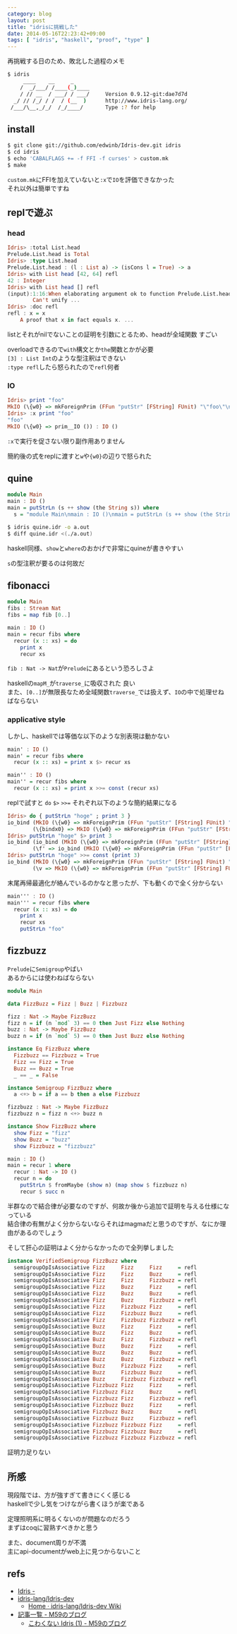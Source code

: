 ```yaml
---
category: blog
layout: post
title: "idrisに挑戦した"
date: 2014-05-16T22:23:42+09:00
tags: [ "idris", "haskell", "proof", "type" ]
---
```


再挑戦する日のため、敗北した過程のメモ

``` sh
$ idris
     ____    __     _
    /  _/___/ /____(_)____
    / // __  / ___/ / ___/     Version 0.9.12-git:dae7d7d
  _/ // /_/ / /  / (__  )      http://www.idris-lang.org/
 /___/\__,_/_/  /_/____/       Type :? for help
```

<!-- more -->

## install
``` sh
$ git clone git://github.com/edwinb/Idris-dev.git idris
$ cd idris
$ echo 'CABALFLAGS += -f FFI -f curses' > custom.mk
$ make
```

`custom.mk`にFFIを加えていないと`:x`で`IO`を評価できなかった  
それ以外は簡単ですね


## replで遊ぶ

### head

``` haskell
Idris> :total List.head
Prelude.List.head is Total
Idris> :type List.head
Prelude.List.head : (l : List a) -> (isCons l = True) -> a
Idris> with List head [42, 64] refl
42 : Integer
Idris> with List head [] refl
(input):1:16:When elaborating argument ok to function Prelude.List.head:
        Can't unify ...
Idris> :doc refl
refl : x = x
    A proof that x in fact equals x. ...
```

listとそれがnilでないことの証明を引数にとるため、headが全域関数 すごい

overloadできるので`with`構文とか`the`関数とかが必要  
`[3] : List Int`のような型注釈はできない  
`:type refl`したら怒られたので`refl`何者

### IO

``` haskell
Idris> print "foo"
MkIO (\{w0} => mkForeignPrim (FFun "putStr" [FString] FUnit) "\"foo\"\n" w) : IO ()
Idris> :x print "foo"
"foo"
MkIO (\{w0} => prim__IO ()) : IO ()
```

`:x`で実行を促さない限り副作用ありません

簡約後の式をreplに渡すと`w`や`{w0}`の辺りで怒られた

## quine
``` haskell
module Main
main : IO ()
main = putStrLn (s ++ show (the String s)) where
  s = "module Main\nmain : IO ()\nmain = putStrLn (s ++ show (the String s)) where\n  s = "
```

``` sh
$ idris quine.idr -o a.out
$ diff quine.idr <(./a.out)
```

haskell同様、`show`と`where`のおかげで非常にquineが書きやすい

`s`の型注釈が要るのは何故だ


## fibonacci

``` haskell
module Main
fibs : Stream Nat
fibs = map fib [0..]

main : IO ()
main = recur fibs where
  recur (x :: xs) = do
    print x
    recur xs
```

`fib : Nat -> Nat`が`Prelude`にあるという恐ろしさよ

haskellの`mapM_`が`traverse_`に吸収された 良い  
また、`[0..]`が無限長なため全域関数`traverse_`では扱えず、`IO`の中で処理せねばならない


### applicative style

しかし、haskellでは等価な以下のような別表現は動かない

``` haskell
main' : IO ()
main' = recur fibs where
  recur (x :: xs) = print x $> recur xs

main'' : IO ()
main'' = recur fibs where
  recur (x :: xs) = print x >>= const (recur xs)
```

replで試すと `do` `$>` `>>=` それぞれ以下のような簡約結果になる

``` haskell
Idris> do { putStrLn "hoge" ; print 3 }
io_bind (MkIO (\{w0} => mkForeignPrim (FFun "putStr" [FString] FUnit) "hoge\n" w))
        (\{bindx0} => MkIO (\{w0} => mkForeignPrim (FFun "putStr" [FString] FUnit) "3\n" w)) : IO ()
Idris> putStrLn "hoge" $> print 3
io_bind (io_bind (MkIO (\{w0} => mkForeignPrim (FFun "putStr" [FString] FUnit) "hoge\n" w)) (\{b0} => io_return id))
        (\f' => io_bind (MkIO (\{w0} => mkForeignPrim (FFun "putStr" [FString] FUnit) "3\n" w)) (\a' => io_return (f' a'))) : IO ()
Idris> putStrLn "hoge" >>= const (print 3)
io_bind (MkIO (\{w0} => mkForeignPrim (FFun "putStr" [FString] FUnit) "hoge\n" w))
        (\v => MkIO (\{w0} => mkForeignPrim (FFun "putStr" [FString] FUnit) "3\n" w)) : IO ()
```

末尾再帰最適化が絡んでいるのかなと思ったが、下も動くので全く分からない

``` haskell
main''' : IO ()
main''' = recur fibs where
  recur (x :: xs) = do
    print x
    recur xs
    putStrLn "foo"
```


## fizzbuzz
`Prelude`に`Semigroup`やばい  
あるからには使わねばならない

``` haskell
module Main

data FizzBuzz = Fizz | Buzz | Fizzbuzz

fizz : Nat -> Maybe FizzBuzz
fizz n = if (n `mod` 3) == 0 then Just Fizz else Nothing
buzz : Nat -> Maybe FizzBuzz
buzz n = if (n `mod` 5) == 0 then Just Buzz else Nothing

instance Eq FizzBuzz where
  Fizzbuzz == Fizzbuzz = True
  Fizz == Fizz = True
  Buzz == Buzz = True
  _ == _ = False

instance Semigroup FizzBuzz where
  a <+> b = if a == b then a else Fizzbuzz

fizzbuzz : Nat -> Maybe FizzBuzz
fizzbuzz n = fizz n <+> buzz n

instance Show FizzBuzz where
  show Fizz = "fizz"
  show Buzz = "buzz"
  show Fizzbuzz = "fizzbuzz"

main : IO ()
main = recur 1 where
  recur : Nat -> IO ()
  recur n = do
    putStrLn $ fromMaybe (show n) (map show $ fizzbuzz n)
    recur $ succ n
```

半群なので結合律が必要なのですが、何故か後から追加で証明を与える仕様になっている  
結合律の有無がよく分からないならそれはmagmaだと思うのですが、なにか理由があるのでしょう

そして肝心の証明はよく分からなかったので全列挙しました

``` haskell
instance VerifiedSemigroup FizzBuzz where
  semigroupOpIsAssociative Fizz     Fizz     Fizz     = refl
  semigroupOpIsAssociative Fizz     Fizz     Buzz     = refl
  semigroupOpIsAssociative Fizz     Fizz     Fizzbuzz = refl
  semigroupOpIsAssociative Fizz     Buzz     Fizz     = refl
  semigroupOpIsAssociative Fizz     Buzz     Buzz     = refl
  semigroupOpIsAssociative Fizz     Buzz     Fizzbuzz = refl
  semigroupOpIsAssociative Fizz     Fizzbuzz Fizz     = refl
  semigroupOpIsAssociative Fizz     Fizzbuzz Buzz     = refl
  semigroupOpIsAssociative Fizz     Fizzbuzz Fizzbuzz = refl
  semigroupOpIsAssociative Buzz     Fizz     Fizz     = refl
  semigroupOpIsAssociative Buzz     Fizz     Buzz     = refl
  semigroupOpIsAssociative Buzz     Fizz     Fizzbuzz = refl
  semigroupOpIsAssociative Buzz     Buzz     Fizz     = refl
  semigroupOpIsAssociative Buzz     Buzz     Buzz     = refl
  semigroupOpIsAssociative Buzz     Buzz     Fizzbuzz = refl
  semigroupOpIsAssociative Buzz     Fizzbuzz Fizz     = refl
  semigroupOpIsAssociative Buzz     Fizzbuzz Buzz     = refl
  semigroupOpIsAssociative Buzz     Fizzbuzz Fizzbuzz = refl
  semigroupOpIsAssociative Fizzbuzz Fizz     Fizz     = refl
  semigroupOpIsAssociative Fizzbuzz Fizz     Buzz     = refl
  semigroupOpIsAssociative Fizzbuzz Fizz     Fizzbuzz = refl
  semigroupOpIsAssociative Fizzbuzz Buzz     Fizz     = refl
  semigroupOpIsAssociative Fizzbuzz Buzz     Buzz     = refl
  semigroupOpIsAssociative Fizzbuzz Buzz     Fizzbuzz = refl
  semigroupOpIsAssociative Fizzbuzz Fizzbuzz Fizz     = refl
  semigroupOpIsAssociative Fizzbuzz Fizzbuzz Buzz     = refl
  semigroupOpIsAssociative Fizzbuzz Fizzbuzz Fizzbuzz = refl
```

証明力足りない


## 所感
現段階では、方が強すぎて書きにくく感じる  
haskellで少し気をつけながら書くほうが楽である

定理照明系に明るくないのが問題なのだろう  
まずはcoqに習熟すべきかと思う

また、document周りが不満  
主にapi-documentがweb上に見つからないこと


## refs
-   [Idris -](http://www.idris-lang.org/)
-   [idris-lang/Idris-dev](https://github.com/idris-lang/Idris-dev)
    -   [Home · idris-lang/Idris-dev Wiki](https://github.com/idris-lang/Idris-dev/wiki)
-   [記事一覧 - M59のブログ](http://mandel59.hateblo.jp/search?q=idris)
    -   [こわくない Idris (1) - M59のブログ](http://mandel59.hateblo.jp/entry/2013/09/02/184831)
